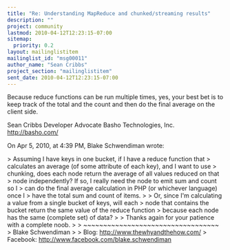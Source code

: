 ```yaml
---
title: "Re: Understanding MapReduce and chunked/streaming results"
description: ""
project: community
lastmod: 2010-04-12T12:23:15-07:00
sitemap:
  priority: 0.2
layout: mailinglistitem
mailinglist_id: "msg00011"
author_name: "Sean Cribbs"
project_section: "mailinglistitem"
sent_date: 2010-04-12T12:23:15-07:00
---
```



Because reduce functions can be run multiple times, yes, your best bet is to 
keep track of the total and the count and then do the final average on the 
client side.

Sean Cribbs 
Developer Advocate
Basho Technologies, Inc.
http://basho.com/

On Apr 5, 2010, at 4:39 PM, Blake Schwendiman wrote:

&gt; Assuming I have keys in one bucket, if I have a reduce function that 
&gt; calculates an average (of some attribute of each key), and I want to use 
&gt; chunking, does each node return the average of all values reduced on that 
&gt; node independently? If so, I really need the node to emit sum and count so I 
&gt; can do the final average calculation in PHP (or whichever language) once I 
&gt; have the total sum and count of items.
&gt; 
&gt; Or, since I'm calculating a value from a single bucket of keys, will each 
&gt; node that contains the bucket return the same value of the reduce function 
&gt; because each node has the same (complete set) of data?
&gt; 
&gt; Thanks again for your patience with a complete noob.
&gt; 
&gt; ~~~~~~~~~~~~~~~~~~~~~~~~~~~~~~~~~~
&gt; Blake Schwendiman
&gt; 
&gt; Blog: http://www.thewhyandthehow.com/
&gt; Facebook: http://www.facebook.com/blake.schwendiman


